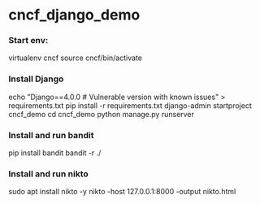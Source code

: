 # cncf_django_demo

### Start env:

virtualenv cncf
source cncf/bin/activate

### Install Django

echo "Django==4.0.0  # Vulnerable version with known issues" > requirements.txt
pip install -r requirements.txt
django-admin startproject cncf_demo
cd cncf_demo
python manage.py runserver

### Install and run bandit

pip install bandit
bandit -r ./

### Install and run nikto

sudo apt install nikto -y
nikto -host 127.0.0.1:8000 -output nikto.html